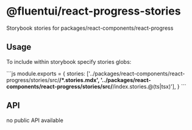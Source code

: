 # @fluentui/react-progress-stories

Storybook stories for packages/react-components/react-progress

## Usage

To include within storybook specify stories globs:

\`\`\`js
module.exports = {
stories: ['../packages/react-components/react-progress/stories/src/**/*.stories.mdx', '../packages/react-components/react-progress/stories/src/**/index.stories.@(ts|tsx)'],
}
\`\`\`

## API

no public API available
